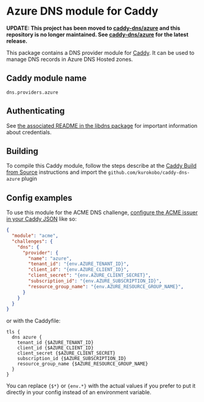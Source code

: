 Azure DNS module for Caddy
===========================

**UPDATE: This project has been moved to [caddy-dns/azure](https://github.com/caddy-dns/azure) and this repository is no longer maintained. See [caddy-dns/azure](https://github.com/caddy-dns/azure) for the latest release.**

This package contains a DNS provider module for [Caddy](https://github.com/caddyserver/caddy). It can be used to manage DNS records in Azure DNS Hosted zones.

## Caddy module name

```
dns.providers.azure
```


## Authenticating

See [the associated README in the libdns package](https://github.com/kurokobo/libdns-azure) for important information about credentials.

## Building

To compile this Caddy module, follow the steps describe at the [Caddy Build from Source](https://github.com/caddyserver/caddy#build-from-source) instructions and import the `github.com/kurokobo/caddy-dns-azure` plugin

## Config examples

To use this module for the ACME DNS challenge, [configure the ACME issuer in your Caddy JSON](https://caddyserver.com/docs/json/apps/tls/automation/policies/issuer/acme/) like so:

```json
{
  "module": "acme",
  "challenges": {
    "dns": {
      "provider": {
        "name": "azure",
        "tenant_id": "{env.AZURE_TENANT_ID}",
        "client_id": "{env.AZURE_CLIENT_ID}",
        "client_secret": "{env.AZURE_CLIENT_SECRET}",
        "subscription_id": "{env.AZURE_SUBSCRIPTION_ID}",
        "resource_group_name": "{env.AZURE_RESOURCE_GROUP_NAME}",
      }
    }
  }
}
```

or with the Caddyfile:

```
tls {
  dns azure {
    tenant_id {$AZURE_TENANT_ID}
    client_id {$AZURE_CLIENT_ID}
    client_secret {$AZURE_CLIENT_SECRET}
    subscription_id {$AZURE_SUBSCRIPTION_ID}
    resource_group_name {$AZURE_RESOURCE_GROUP_NAME}
  }
}
```

You can replace `{$*}` or `{env.*}` with the actual values if you prefer to put it directly in your config instead of an environment variable.
